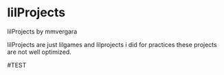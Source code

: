 # lilProjects
lilProjects by mmvergara

lilProjects are just lilgames and lilprojects i did for practices
these projects are not well optimized.

#TEST